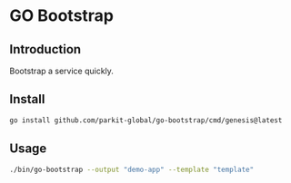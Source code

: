 # GO Bootstrap

## Introduction

Bootstrap a service quickly.


## Install
```bash
go install github.com/parkit-global/go-bootstrap/cmd/genesis@latest
```

## Usage

```bash
./bin/go-bootstrap --output "demo-app" --template "template"
```